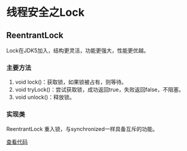 # 线程安全之Lock

## ReentrantLock

Lock在JDK5加入，结构更灵活，功能更强大，性能更优越。

### 主要方法
1. void lock()：获取锁，如果锁被占有，则等待。
2. void tryLock()：尝试获取锁，成功返回true，失败返回false，不阻塞。
3. void unlock()：释放锁。


### 实现类
ReentrantLock 重入锁，与synchronized一样具备互斥的功能。

[查看代码](code/Lock.java)
